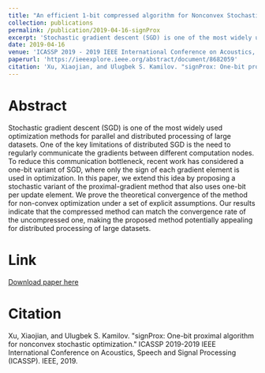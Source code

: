 ```yaml
---
title: "An efficient 1-bit compressed algorithm for Nonconvex Stochastic Optimization"
collection: publications
permalink: /publication/2019-04-16-signProx
excerpt: 'Stochastic gradient descent (SGD) is one of the most widely used optimization methods for parallel and distributed processing of large datasets. One of the key limitations of distributed SGD is the need to regularly communicate the gradients between different computation nodes. To reduce this communication bottleneck, recent work has considered a one-bit variant of SGD, where only the sign of each gradient element is used in optimization. In this paper, we extend this idea by proposing a stochastic variant of the proximal-gradient method that also uses one-bit per update element. We prove the theoretical convergence of the method for non-convex optimization under a set of explicit assumptions. Our results indicate that the compressed method can match the convergence rate of the uncompressed one, making the proposed method potentially appealing for distributed processing of large datasets.'
date: 2019-04-16
venue: 'ICASSP 2019 - 2019 IEEE International Conference on Acoustics, Speech and Signal Processing (ICASSP)'
paperurl: 'https://ieeexplore.ieee.org/abstract/document/8682059'
citation: 'Xu, Xiaojian, and Ulugbek S. Kamilov. "signProx: One-bit proximal algorithm for nonconvex stochastic optimization." ICASSP 2019-2019 IEEE International Conference on Acoustics, Speech and Signal Processing (ICASSP). IEEE, 2019.'
---
```


# Abstract
Stochastic gradient descent (SGD) is one of the most widely used optimization methods for parallel and distributed processing of large datasets. One of the key limitations of distributed SGD is the need to regularly communicate the gradients between different computation nodes. To reduce this communication bottleneck, recent work has considered a one-bit variant of SGD, where only the sign of each gradient element is used in optimization. In this paper, we extend this idea by proposing a stochastic variant of the proximal-gradient method that also uses one-bit per update element. We prove the theoretical convergence of the method for non-convex optimization under a set of explicit assumptions. Our results indicate that the compressed method can match the convergence rate of the uncompressed one, making the proposed method potentially appealing for distributed processing of large datasets.

# Link
[Download paper here](https://ieeexplore.ieee.org/abstract/document/8682059)

# Citation
Xu, Xiaojian, and Ulugbek S. Kamilov. "signProx: One-bit proximal algorithm for nonconvex stochastic optimization." ICASSP 2019-2019 IEEE International Conference on Acoustics, Speech and Signal Processing (ICASSP). IEEE, 2019.
